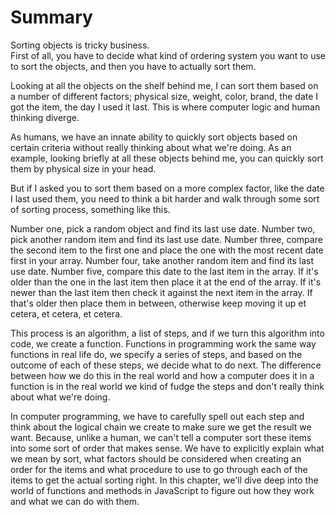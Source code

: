 # Summary

Sorting objects is tricky business. <br>
First of all, you have to decide what kind of ordering system you want to use to sort the objects, and then you have to actually sort them. <br>

Looking at all the objects on the shelf behind me, I can sort them based on a number of different factors; physical size, weight, color, brand, the date I got the item, the day I used it last. This is where computer logic and human thinking diverge.

As humans, we have an innate ability to quickly sort objects based on certain criteria without really thinking about what we're doing. As an example, looking briefly at all these objects behind me, you can quickly sort them by physical size in your head.

But if I asked you to sort them based on a more complex factor, like the date I last used them, you need to think a bit harder and walk through some sort of sorting process, something like this.

Number one, pick a random object and find its last use date. Number two, pick another random item and find its last use date. Number three, compare the second item to the first one and place the one with the most recent date first in your array. Number four, take another random item and find its last use date. Number five, compare this date to the last item in the array. If it's older than the one in the last item then place it at the end of the array. If it's newer than the last item then check it against the next item in the array. If that's older then place them in between, otherwise keep moving it up et cetera, et cetera, et cetera.

This process is an algorithm, a list of steps, and if we turn this algorithm into code, we create a function. Functions in programming work the same way functions in real life do, we specify a series of steps, and based on the outcome of each of these steps, we decide what to do next. The difference between how we do this in the real world and how a computer does it in a function is in the real world we kind of fudge the steps and don't really think about what we're doing.

In computer programming, we have to carefully spell out each step and think about the logical chain we create to make sure we get the result we want. Because, unlike a human, we can't tell a computer sort these items into some sort of order that makes sense. We have to explicitly explain what we mean by sort, what factors should be considered when creating an order for the items and what procedure to use to go through each of the items to get the actual sorting right. In this chapter, we'll dive deep into the world of functions and methods in JavaScript to figure out how they work and what we can do with them.

